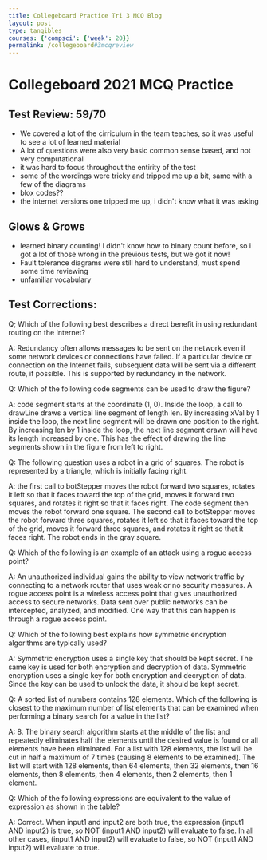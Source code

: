 ```yaml
---
title: Collegeboard Practice Tri 3 MCQ Blog
layout: post
type: tangibles
courses: {'compsci': {'week': 20}}
permalink: /collegeboard#3mcqreview
---
```


# Collegeboard 2021 MCQ Practice

## Test Review: 59/70

- We covered a lot of the cirriculum in the team teaches, so it was useful to see a lot of learned material
- A lot of questions were also very basic common sense based, and not very computational
- it was hard to focus throughout the entirity of the test
- some of the wordings were tricky and tripped me up a bit, same with a few of the diagrams
- blox codes??
- the internet versions one tripped me up, i didn't know what it was asking

## Glows & Grows
- learned binary counting! I didn't know how to binary count before, so i got a lot of those wrong in the previous tests, but we got it now!
- Fault tolerance diagrams were still hard to understand, must spend some time reviewing
- unfamiliar vocabulary

## Test Corrections:

Q; Which of the following best describes a direct benefit in using redundant routing on the Internet?

A: Redundancy often allows messages to be sent on the network even if some network devices or connections have failed. If a particular device or connection on the Internet fails, subsequent data will be sent via a different route, if possible. This is supported by redundancy in the network.



Q: Which of the following code segments can be used to draw the figure?

A: code segment starts at the coordinate (1, 0). Inside the loop, a call to drawLine draws a vertical line segment of length len. By increasing xVal by 1 inside the loop, the next line segment will be drawn one position to the right. By increasing len by 1 inside the loop, the next line segment drawn will have its length increased by one. This has the effect of drawing the line segments shown in the figure from left to right.



Q: The following question uses a robot in a grid of squares. The robot is represented by a triangle, which is initially facing right.

A: the first call to botStepper moves the robot forward two squares, rotates it left so that it faces toward the top of the grid, moves it forward two squares, and rotates it right so that it faces right. The code segment then moves the robot forward one square. The second call to botStepper moves the robot forward three squares, rotates it left so that it faces toward the top of the grid, moves it forward three squares, and rotates it right so that it faces right. The robot ends in the gray square.



Q: Which of the following is an example of an attack using a rogue access point?

A: An unauthorized individual gains the ability to view network traffic by connecting to a network router that uses weak or no security measures. A rogue access point is a wireless access point that gives unauthorized access to secure networks. Data sent over public networks can be intercepted, analyzed, and modified. One way that this can happen is through a rogue access point.



Q: Which of the following best explains how symmetric encryption algorithms are typically used?

A: Symmetric encryption uses a single key that should be kept secret. The same key is used for both encryption and decryption of data. Symmetric encryption uses a single key for both encryption and decryption of data. Since the key can be used to unlock the data, it should be kept secret.



Q: A sorted list of numbers contains 128 elements. Which of the following is closest to the maximum number of list elements that can be examined when performing a binary search for a value in the list?

A: 8. The binary search algorithm starts at the middle of the list and repeatedly eliminates half the elements until the desired value is found or all elements have been eliminated. For a list with 128 elements, the list will be cut in half a maximum of 7 times (causing 8 elements to be examined). The list will start with 128 elements, then 64 elements, then 32 elements, then 16 elements, then 8 elements, then 4 elements, then 2 elements, then 1 element.



Q: Which of the following expressions are equivalent to the value of expression as shown in the table?

A: Correct. When input1 and input2 are both true, the expression (input1 AND input2) is true, so NOT (input1 AND input2) will evaluate to false. In all other cases, (input1 AND input2) will evaluate to false, so NOT (input1 AND input2) will evaluate to true.

